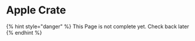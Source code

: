 # Apple Crate

{% hint style="danger" %}
This Page is not complete yet. Check back later
{% endhint %}

